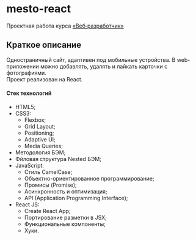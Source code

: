 # mesto-react


Проектная работа курса [«Веб‑разработчик»](https://practicum.yandex.ru/web/ "Курс «Веб‑разработчик» — Яндекс Практикум")

## Краткое описание
Одностраничный сайт, адаптивен под мобильные устройства. В web-приложении можно добавлять, удалять и лайкать карточки с фотографиями.  
Проект реализован на React.



#### Стек технологий
  - HTML5;
- CSS3:
  - Flexbox;
  - Grid Layout;
  - Positioning;
  - Adaptive UI;
  - Media Queries;
- Методология БЭМ;
- Фйловая структура Nested БЭМ;
- JavaScript:
  - Стиль CamelCase;
  - Объектно-ориентированное программирование;
  - Промисы (Promise);
  - Асинхронность и оптимизация;
  - API (Application Programming Interface);
- React JS:
  - Create React App;
  - Портирование разметки в JSX;
  - Функциональные компоненты;
  - Хуки.
